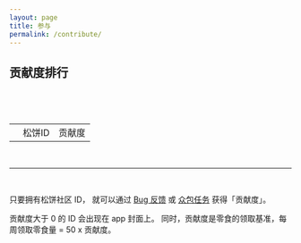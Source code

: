 ```yaml
---
layout: page
title: 参与
permalink: /contribute/
---
```


## 贡献度排行

<div id="loading">
    <div style="width:45px;height:45px">
        <div id="spinner" style="position:relative"></div>
    </div>
</div>

<table id="c-points">
    <th>
        <td>松饼ID</td>
        <td>贡献度</td>
    </th>
</table>

<br />

---

<br />

只要拥有松饼社区 ID，
就可以通过 [Bug 反馈](/feedback/) 或 [众包任务](/crowd/)
获得「贡献度」。

贡献度大于 0 的 ID 会出现在 app 封面上。
同时，贡献度是零食的领取基准，每周领取零食量 = 50 x 贡献度。

<script src="/js/teru.js"></script>
<script src="/js/spin.min.js"></script>

<script>
var spinner = new Spinner();

function setSpin(value) {
    var loading = document.getElementById("loading");

	if (value) {
        spinner.spin();
		document.getElementById("spinner").appendChild(spinner.el);
		loading.style.display = "block";
    } else {
        spinner.stop();
		loading.style.display = "none";
    }
}

function renderTable(sc) {
    var table = document.getElementById('c-points');

    if (sc.Entries) {
        for (var i = 0; i < sc.Entries.length; i++) {
            var row1 = table.insertRow(i + 1);

            var row1col1 = row1.insertCell(0);
            row1col1.innerHTML = "" + (i + 1);

            var row1col2 = row1.insertCell(1);
            row1col2.innerHTML = sc.Entries[i].Username;

            var row1col3 = row1.insertCell(2);
            row1col3.align = "right";
            row1col3.innerHTML = sc.Entries[i].CPoint;
        }
    }

	setSpin(false);
}

setSpin(true);
teru.send("GET", "/account/c-points", "", renderTable);
</script>

